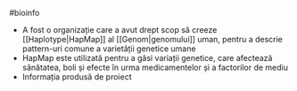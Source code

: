 #bioinfo 
- A fost o organizație care a avut drept scop să creeze [[Haplotype|HapMap]] al [[Genom|genomului]] uman, pentru a descrie pattern-uri comune a varietății genetice umane
- HapMap este utilizată pentru a găsi variații genetice, care afectează sănătatea, boli și efecte în urma medicamentelor și a factorilor de mediu
- Informația produsă de proiect 